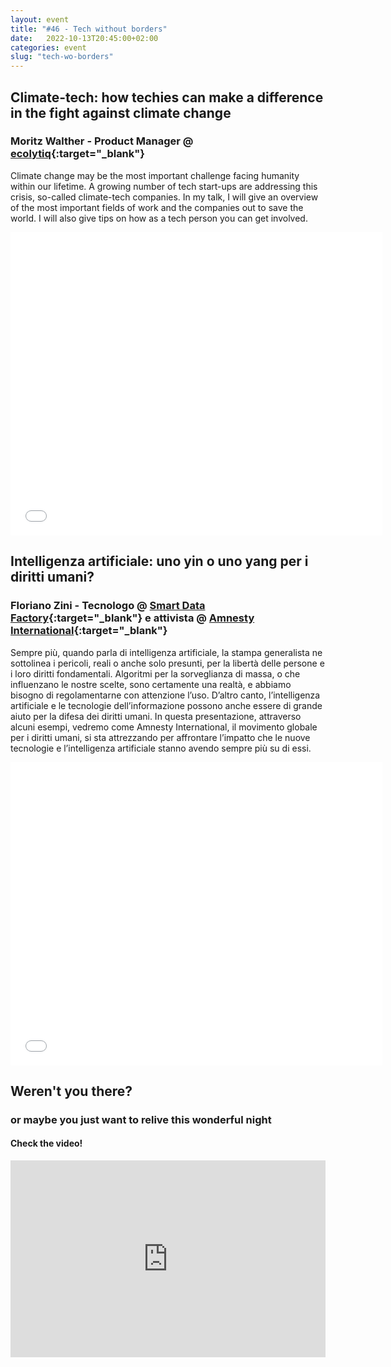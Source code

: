 ```yaml
---
layout: event
title: "#46 - Tech without borders"
date:   2022-10-13T20:45:00+02:00
categories: event
slug: "tech-wo-borders"
---
```


## Climate-tech: how techies can make a difference in the fight against climate change

### Moritz Walther - Product Manager @ [ecolytiq](//ecolytiq.com/){:target="_blank"}

Climate change may be the most important challenge facing humanity within our lifetime. A growing number of tech start-ups are addressing this crisis, so-called climate-tech companies. In my talk, I will give an overview of the most important fields of work and the companies out to save the world. I will also give tips on how as a tech person you can get involved.

<iframe src="//www.slideshare.net/slideshow/embed_code/key/bq7MYBWrHVbrha" width="595" height="485" frameborder="0" marginwidth="0" marginheight="0" scrolling="no" allowfullscreen> </iframe>


## Intelligenza artificiale: uno yin o uno yang per i diritti umani?

### Floriano Zini - Tecnologo @ [Smart Data Factory](//smart.inf.unibz.it){:target="_blank"} e attivista @ [Amnesty International](//www.amnesty.org){:target="_blank"} 

Sempre più, quando parla di intelligenza artificiale, la stampa generalista ne sottolinea i pericoli, reali o anche solo presunti, per la libertà delle persone e i loro diritti fondamentali. Algoritmi per la sorveglianza di massa, o che influenzano le nostre scelte, sono certamente una realtà, e abbiamo bisogno di regolamentarne con attenzione l’uso. D’altro canto, l’intelligenza artificiale e le tecnologie dell’informazione possono anche essere di grande aiuto per la difesa dei diritti umani. In questa presentazione, attraverso alcuni esempi, vedremo come Amnesty International, il movimento globale per i diritti umani, si sta attrezzando per affrontare l’impatto che le nuove tecnologie e l’intelligenza artificiale stanno avendo sempre più su di essi.

<iframe src="//www.slideshare.net/slideshow/embed_code/key/sIM0AKhymE7D70" width="595" height="485" frameborder="0" marginwidth="0" marginheight="0" scrolling="no" allowfullscreen> </iframe>


## Weren't you there?

### or maybe you just want to relive this wonderful night

<section class="fb-links">

#### Check the video!

<iframe width="100%" height="315" src="https://www.youtube.com/embed/kFS3YH2CdZM" frameborder="0" allow="accelerometer; autoplay; clipboard-write; encrypted-media; gyroscope; picture-in-picture" allowfullscreen></iframe>

</section>
